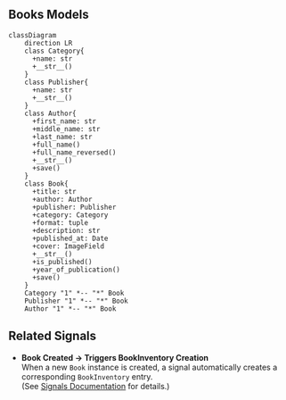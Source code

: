 ## Books Models
```mermaid
classDiagram
    direction LR
    class Category{
      +name: str
      +__str__()
    }
    class Publisher{
      +name: str
      +__str__()
    }
    class Author{
      +first_name: str
      +middle_name: str
      +last_name: str
      +full_name()
      +full_name_reversed()
      +__str__()
      +save()
    }
    class Book{
      +title: str
      +author: Author
      +publisher: Publisher
      +category: Category
      +format: tuple
      +description: str
      +published_at: Date
      +cover: ImageField
      +__str__()
      +is_published()
      +year_of_publication()
      +save()
    }
    Category "1" *-- "*" Book
    Publisher "1" *-- "*" Book
    Author "1" *-- "*" Book
```

## Related Signals

- **Book Created → Triggers BookInventory Creation**  
  When a new `Book` instance is created, a signal automatically creates a corresponding `BookInventory` entry.  
  (See [Signals Documentation](../signals.md) for details.)
